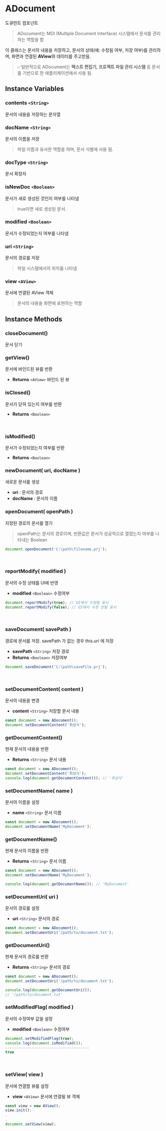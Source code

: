 # ADocument

도큐먼트 컴포넌트
> ADocument는 MDI (Multiple Document Interface) 시스템에서 문서를 관리하는 역할을 함

이 클래스는 문서의 내용을 저장하고, 문서의 상태(예: 수정됨 여부, 저장 여부)를 관리하며, 화면과 연결된 **AView**와 데이터를 주고받음.

> ✅일반적으로 ADocument는 **텍스트 편집기, 프로젝트 파일 관리 시스템** 등 문서를 기반으로 한 애플리케이션에서 사용 됨.


## Instance Variables

### contents `<String>`

문서의 내용을 저장하는 문자열


### docName `<String>`

문서의 이름을 저장
> 파일 이름과 유사한 역할을 하며, 문서 식별에 사용 됨.

### docType `<String>`

문서 확장자


### isNewDoc `<Boolean>`

문서가 새로 생성된 것인지 여부를 나타냄
> true이면 새로 생성된 문서.

### modified `<Boolean>`

문서가 수정되었는지 여부를 나타냄

### uri `<String>`

문서의 경로를 저장
> 파일 시스템에서의 위치를 나타냄


### view `<AView>`

문서에 연결된 AView 객체
> 문서의 내용을 화면에 표현하는 역할



## Instance Methods

### closeDocument()

문서 닫기


### getView()
문서에 바인드된 뷰를 반환

* **Returns** `<AView>` 바인드 된 뷰


### isClosed()
문서가 닫혀 있는지 여부를 반환

* **Returns** `<Boolean>`

<br/>

### isModified()

문서가 수정되었는지 여부를 반환

* **Returns** `<Boolean>`

### newDocument( uri, docName )

새로운 문서를 생성<br/>

- **uri** :  문서의 경로 
- **docName** : 문서의 이름

### openDocument( openPath )

지정된 경로의 문서를 열기
> openPath는 문서의 경로이며, 반환값은 문서가 성공적으로 열렸는지 여부를 나타내는 Boolean

```js
document.openDocument('C:\path\filename.prj');
```

<br/>

### reportModify( modified )

문서의 수정 상태를 UI에 반영

* **modified** `<Boolean>` 수정여부

```js
document.reportModify(true); // UI에서 수정됨 표시 
document.reportModify(false); // UI에서 수정 안됨 표시
```


<br/>

### saveDocument( savePath )

경로에 문서를 저장.
savePath 가 없는 경우 this.uri 에 저장

* **savePath** `<String>` 저장 경로
* **Returns** `<Boolean>` 저장여부

```js
document.saveDocument('C:\path\saveFile.prj');
```

<br/>

### setDocumentContent( content ) 

문서의 내용을 변경

- **content** `<String>` 저장할 문서 내용 

```js 
const document = new ADocument(); 
document.setDocumentContent('최성식');
```


### getDocumentContent() 

현재 문서의 내용을 반환

- **Returns** `<String>` 문서 내용 

```js
const document = new ADocument();
document.setDocumentContent('최성식'); 
console.log(document.getDocumentContent()); // '최성식'
```

### setDocumentName( name ) 

문서의 이름을 설정

- **name** `<String>` 문서 이름 

```js 
const document = new ADocument(); 
document.setDocumentName('MyDocument');
```


### getDocumentName() 

현재 문서의 이름을 반환

- **Returns** `<String>` 문서 이름 

```js
const document = new ADocument(); 
document.setDocumentName('MyDocument'); 

console.log(document.getDocumentName()); // 'MyDocument'
```


### setDocumentUri( uri ) 

문서의 경로를 설정

- **uri** `<String>` 문서의 경로 

```js 
const document = new ADocument(); 
document.setDocumentUri('/path/to/document.txt');
```

### getDocumentUri() 

현재 문서의 경로를 반환

- **Returns** `<String>` 문서의 경로 

```js 
const document = new ADocument(); 
document.setDocumentUri('/path/to/document.txt'); 

console.log(document.getDocumentUri()); 
// '/path/to/document.txt'
```


### setModifiedFlag( modified )

문서의 수정여부 값을 설정

* **modified** `<Boolean>` 수정여부

```js
document.setModifiedFlag(true); 
console.log(document.isModified());
--------------------------------------
true
```

<br/>

### setView( view )

문서에 연결할 뷰를 설정

* **view** `<AView>` 문서에 연결될 뷰 객체

```js
const view = new AView();
view.init();
.
.
document.setView(view);
```